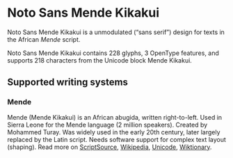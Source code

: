 
# Noto Sans Mende Kikakui

Noto Sans Mende Kikakui is a unmodulated (“sans serif”) design for texts in the African _Mende_ script. 

Noto Sans Mende Kikakui contains 228 glyphs, 3 OpenType features, and supports 218 characters from the Unicode block Mende Kikakui.


## Supported writing systems


### Mende

Mende (Mende Kikakui) is an African abugida, written right-to-left. Used in Sierra Leone for the Mende language (2 million speakers). Created by Mohammed Turay. Was widely used in the early 20th century, later largely replaced by the Latin script. Needs software support for complex text layout (shaping). Read more on [ScriptSource](https://scriptsource.org/scr/Mend), [Wikipedia](https://en.wikipedia.org/wiki/ISO_15924:Mend), [Unicode](https://www.unicode.org/versions/Unicode13.0.0/ch19.pdf#G54425), [Wiktionary](https://en.wiktionary.org/wiki/Category:Mende_script).

